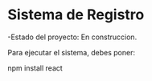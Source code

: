 <h1>Sistema de Registro</h1>

-Estado del proyecto: En construccion.

Para ejecutar el sistema, debes poner:

npm install react
